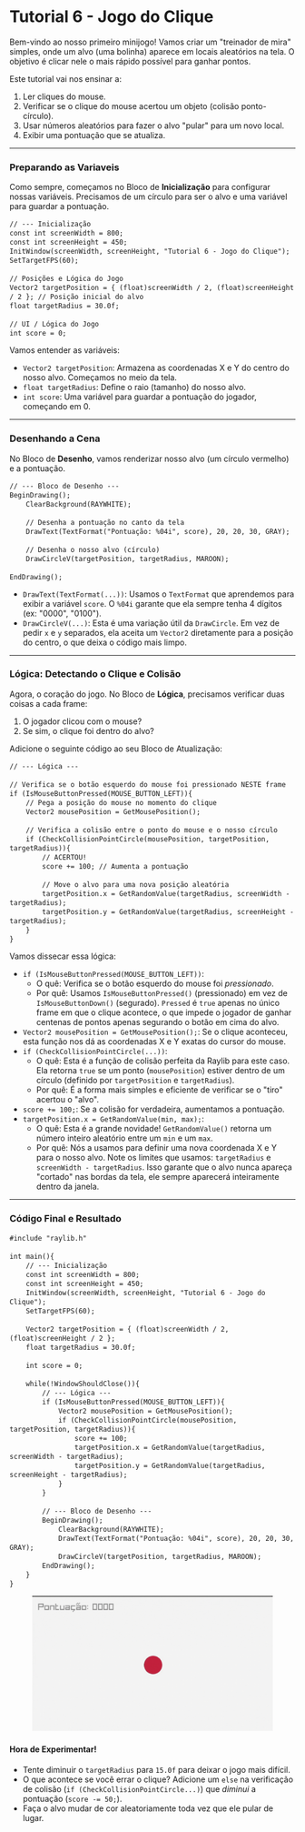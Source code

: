 # Tutorial 6 - Jogo do Clique

Bem-vindo ao nosso primeiro minijogo! Vamos criar um "treinador de mira" simples, onde um alvo (uma bolinha) aparece em locais aleatórios na tela. O objetivo é clicar nele o mais rápido possível para ganhar pontos.

Este tutorial vai nos ensinar a:

1. Ler cliques do mouse.
2. Verificar se o clique do mouse acertou um objeto (colisão ponto-círculo).
3. Usar números aleatórios para fazer o alvo "pular" para um novo local.
4. Exibir uma pontuação que se atualiza.

***

### Preparando as Variaveis

Como sempre, começamos no Bloco de **Inicialização** para configurar nossas variáveis. Precisamos de um círculo para ser o alvo e uma variável para guardar a pontuação.

```
// --- Inicialização
const int screenWidth = 800;
const int screenHeight = 450;
InitWindow(screenWidth, screenHeight, "Tutorial 6 - Jogo do Clique");
SetTargetFPS(60);

// Posições e Lógica do Jogo
Vector2 targetPosition = { (float)screenWidth / 2, (float)screenHeight / 2 }; // Posição inicial do alvo
float targetRadius = 30.0f;

// UI / Lógica do Jogo
int score = 0;
```

Vamos entender as variáveis:

* `Vector2 targetPosition`: Armazena as coordenadas X e Y do centro do nosso alvo. Começamos no meio da tela.
* `float targetRadius`: Define o raio (tamanho) do nosso alvo.
* `int score`: Uma variável para guardar a pontuação do jogador, começando em 0.

***

### Desenhando a Cena

No Bloco de **Desenho**, vamos renderizar nosso alvo (um círculo vermelho) e a pontuação.

```
// --- Bloco de Desenho ---
BeginDrawing();
    ClearBackground(RAYWHITE);

    // Desenha a pontuação no canto da tela
    DrawText(TextFormat("Pontuação: %04i", score), 20, 20, 30, GRAY);

    // Desenha o nosso alvo (círculo)
    DrawCircleV(targetPosition, targetRadius, MAROON);

EndDrawing();
```

* `DrawText(TextFormat(...))`: Usamos o `TextFormat` que aprendemos para exibir a variável `score`. O `%04i` garante que ela sempre tenha 4 dígitos (ex: "0000", "0100").
* `DrawCircleV(...)`: Esta é uma variação útil da `DrawCircle`. Em vez de pedir `x` e `y` separados, ela aceita um `Vector2` diretamente para a posição do centro, o que deixa o código mais limpo.

***

### Lógica: Detectando o Clique e Colisão

Agora, o coração do jogo. No Bloco de **Lógica**, precisamos verificar duas coisas a cada frame:

1. O jogador clicou com o mouse?
2. Se sim, o clique foi dentro do alvo?

Adicione o seguinte código ao seu Bloco de Atualização:

```
// --- Lógica ---

// Verifica se o botão esquerdo do mouse foi pressionado NESTE frame
if (IsMouseButtonPressed(MOUSE_BUTTON_LEFT)){
    // Pega a posição do mouse no momento do clique
    Vector2 mousePosition = GetMousePosition();

    // Verifica a colisão entre o ponto do mouse e o nosso círculo
    if (CheckCollisionPointCircle(mousePosition, targetPosition, targetRadius)){
        // ACERTOU!
        score += 100; // Aumenta a pontuação
        
        // Move o alvo para uma nova posição aleatória
        targetPosition.x = GetRandomValue(targetRadius, screenWidth - targetRadius);
        targetPosition.y = GetRandomValue(targetRadius, screenHeight - targetRadius);
    }
}
```

Vamos dissecar essa lógica:

* `if (IsMouseButtonPressed(MOUSE_BUTTON_LEFT))`:
  * O quê: Verifica se o botão esquerdo do mouse foi _pressionado_.
  * Por quê: Usamos `IsMouseButtonPressed()` (pressionado) em vez de `IsMouseButtonDown()` (segurado). `Pressed` é `true` apenas no único frame em que o clique acontece, o que impede o jogador de ganhar centenas de pontos apenas segurando o botão em cima do alvo.
* `Vector2 mousePosition = GetMousePosition();`: Se o clique aconteceu, esta função nos dá as coordenadas X e Y exatas do cursor do mouse.
* `if (CheckCollisionPointCircle(...))`:
  * O quê: Esta é a função de colisão perfeita da Raylib para este caso. Ela retorna `true` se um ponto (`mousePosition`) estiver dentro de um círculo (definido por `targetPosition` e `targetRadius`).
  * Por quê: É a forma mais simples e eficiente de verificar se o "tiro" acertou o "alvo".
* `score += 100;`: Se a colisão for verdadeira, aumentamos a pontuação.
* `targetPosition.x = GetRandomValue(min, max);`:
  * O quê: Esta é a grande novidade! `GetRandomValue()` retorna um número inteiro aleatório entre um `min` e um `max`.
  * Por quê: Nós a usamos para definir uma nova coordenada X e Y para o nosso alvo. Note os limites que usamos: `targetRadius` e `screenWidth - targetRadius`. Isso garante que o alvo nunca apareça "cortado" nas bordas da tela, ele sempre aparecerá inteiramente dentro da janela.

***

### Código Final e Resultado

```
#include "raylib.h"

int main(){
    // --- Inicialização
    const int screenWidth = 800;
    const int screenHeight = 450;
    InitWindow(screenWidth, screenHeight, "Tutorial 6 - Jogo do Clique");
    SetTargetFPS(60);

    Vector2 targetPosition = { (float)screenWidth / 2, (float)screenHeight / 2 };
    float targetRadius = 30.0f;

    int score = 0;

    while(!WindowShouldClose()){
        // --- Lógica ---
        if (IsMouseButtonPressed(MOUSE_BUTTON_LEFT)){
            Vector2 mousePosition = GetMousePosition();
            if (CheckCollisionPointCircle(mousePosition, targetPosition, targetRadius)){
                score += 100;
                targetPosition.x = GetRandomValue(targetRadius, screenWidth - targetRadius);
                targetPosition.y = GetRandomValue(targetRadius, screenHeight - targetRadius);
            }
        }

        // --- Bloco de Desenho ---
        BeginDrawing();
            ClearBackground(RAYWHITE);
            DrawText(TextFormat("Pontuação: %04i", score), 20, 20, 30, GRAY);
            DrawCircleV(targetPosition, targetRadius, MAROON);
        EndDrawing();
    }
}
```

<figure><img src="../.gitbook/assets/Design sem nome(4).gif" alt=""><figcaption></figcaption></figure>

#### Hora de Experimentar!

* Tente diminuir o `targetRadius` para `15.0f` para deixar o jogo mais difícil.
* O que acontece se você errar o clique? Adicione um `else` na verificação de colisão (`if (CheckCollisionPointCircle...)`) que _diminui_ a pontuação (`score -= 50;`).
* Faça o alvo mudar de cor aleatoriamente toda vez que ele pular de lugar.
